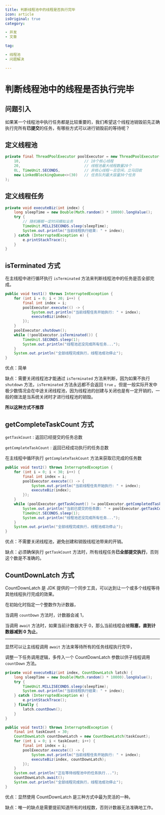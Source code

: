 ```yaml
---
title: 判断线程池中的线程是否执行完毕
icon: article
isOriginal: true
category:

- 并发
- 文章

tag:

- 线程池
- 问题解决

---
```


# 判断线程池中的线程是否执行完毕

## 问题引入

如果某一个线程池中执行任务都是比较重要的，我们希望这个线程池销毁前先正确执行完所有**已提交**的任务，有哪些方式可以进行销毁前的等待呢？



## 定义线程池

```java
private final ThreadPoolExecutor poolExecutor = new ThreadPoolExecutor(
    10,								// 10个核心线程
    20,								// 线程池最大线程数量20个
    0L, TimeUnit.SECONDS,			// 非核心线程一旦空闲，立马回收
    new LinkedBlockingQueue<>(30)	// 任务队列最大容量30个任务
);
```

## 定义线程任务

```java
private void executeBiz(int index) {
    long sleepTime = new Double(Math.random() * 10000).longValue();
    try {
        // 随机睡眠一定时间模拟业务
        TimeUnit.MILLISECONDS.sleep(sleepTime);
        System.out.println("当前线程执行结束: " + index);
    } catch (InterruptedException e) {
        e.printStackTrace();
    }
}
```



## isTerminated 方式

在主线程中进行循环执行 `isTerminated` 方法来判断线程池中的任务是否全部完成。

```java
public void test1() throws InterruptedException {
    for (int i = 0; i < 30; i++) {
        final int index = i;
        poolExecutor.execute(() -> {
            System.out.println("当前线程任务开始执行: " + index);
            executeBiz(index);
        });
    }
    poolExecutor.shutdown();
    while (!poolExecutor.isTerminated()) {
        TimeUnit.SECONDS.sleep(1);
        System.out.println("线程池还没完成所有任务...");
    }
    System.out.println("全部线程完成执行，线程池成功停止");
}
```

优点：简单

缺点：需要关闭线程池才能通过 `isTerminated` 方法来判断，因为如果不执行 `shutdown` 方法，`isTerminated` 方法永远都不会返回 `true` 。但是一般实际开发中极少数情况会在中途关闭线程池，因为线程池的创建与关闭也是有一定开销的，一般的做法是当系统关闭时才进行线程池的销毁。

**所以这种方式不推荐**



## getCompleteTaskCount 方式

`getTaskCount` : 返回已经提交的任务总数

`getCompleteTaskCount` : 返回已经成功执行的任务总数

在主线程中循环执行 `getCompleteTaskCount` 方法来获取已完成的任务数

```java
public void test2() throws InterruptedException {
    for (int i = 0; i < 30; i++) {
        final int index = i;
        poolExecutor.execute(() -> {
            System.out.println("当前线程任务开始执行: " + index);
            executeBiz(index);
        });
    }
    while (poolExecutor.getTaskCount() != poolExecutor.getCompletedTaskCount()) {
        System.out.println("当前已提交的任务数: " + poolExecutor.getTaskCount() + ", 当前已完成的任务数: " + poolExecutor.getCompletedTaskCount());
        TimeUnit.SECONDS.sleep(1);
        System.out.println("线程池还没完成所有任务...");
    }
    System.out.println("全部线程完成执行，线程池成功停止");
}
```

优点：不需要关闭线程池，避免创建和销毁线程池带来的开销。

缺点：必须确保执行 `getTaskCount` 方法时，所有线程任务**已全部提交执行**，否则这个数是不准确的。



## CountDownLatch 方式

CountDownLatch 是 JDK 提供的一个同步工具，可以达到让一个或多个线程等待其他线程执行完成的效果。

在初始化时指定一个整数作为计数器，

当调用 `countDown` 方法时，计数器会减 1，

当调用 `await` 方法时，如果当前计数器大于 0，那么当前线程会被**阻塞，直到计数器减到 0 为止**。

---

显然可以让主线程调用 `await` 方法来等待所有的任务线程执行完毕，

调整一下任务调用逻辑，多传入一个 CountDownLatch 参数以供子线程调用 `countDown` 方法。

```java
private void executeBiz(int index, CountDownLatch latch) {
    long sleepTime = new Double(Math.random() * 10000).longValue();
    try {
        TimeUnit.MILLISECONDS.sleep(sleepTime);
        System.out.println("当前线程执行结束: " + index);
    } catch (InterruptedException e) {
        e.printStackTrace();
    } finally {
        latch.countDown();
    }
}
```

```java
public void test3() throws InterruptedException {
    final int taskCount = 30;
    CountDownLatch countDownLatch = new CountDownLatch(taskCount);
    for (int i = 0; i < taskCount; i++) {
        final int index = i;
        poolExecutor.execute(() -> {
            System.out.println("当前线程任务开始执行: " + index);
            executeBiz(index, countDownLatch);
        });
    }
    System.out.println("正在等待线程池中的任务执行...");
    countDownLatch.await();
    System.out.println("全部线程完成执行，线程池成功停止");
}
```

优点：显然使用 CountDownLatch 是三种方式中最为灵活的一种。

缺点：唯一的缺点是需要提前知道所有的线程数，否则计数器无法准确地工作。

